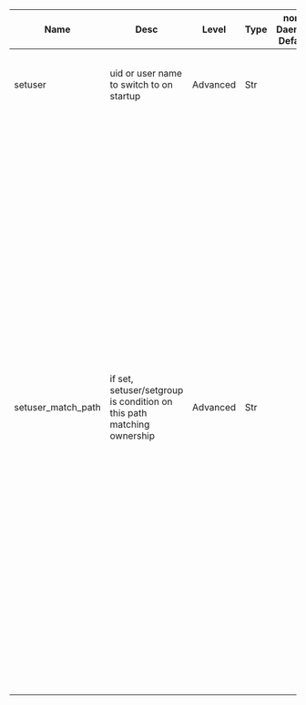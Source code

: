 | Name | Desc | Level | Type | non-Daemon Default | Daemon Default | Min | Max | Valid Values | verbatim | See also | Flags | Services | Validator | Long Desc | Tags |
| --- | --- | --- | --- | --- | --- | --- | --- | --- | --- | --- | --- | --- | --- | --- | --- |
| <span id="SP_setuser">setuser</span> |  uid or user name to switch to on startup | Advanced | Str |  |  |  |  |  |  | [[setgroup](/global/setgroup.md#SP_setgroup)] | STARTUP | ["mon", "mgr", "osd", "mds"] |  | This is normally specified by the systemd unit file. | service |
| <span id="SP_setuser_match_path">setuser_match_path</span> |  if set, setuser/setgroup is condition on this path matching ownership | Advanced | Str |  |  |  |  |  |  | [[setuser](/global/setuser.md#SP_setuser), [setgroup](/global/setgroup.md#SP_setgroup)] | STARTUP | ["mon", "mgr", "osd", "mds"] |  | If setuser or setgroup are specified, and this option is non-empty, then the uid/gid of the daemon will only be changed if the file or directory specified by this option has a matching uid and/or gid.  This exists primarily to allow switching to user ceph for OSDs to be conditional on whether the osd data contents have also been chowned after an upgrade.  This is normally specified by the systemd unit file. | service |
